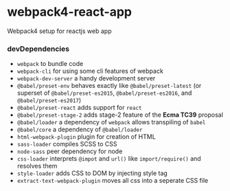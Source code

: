 # webpack4-react-app
Webpack4 setup for reactjs web app

### devDependencies
 - `webpack` to bundle code
 - `webpack-cli` for using some cli features of webpack
 - `webpack-dev-server` a handy development server
 - `@babel/preset-env` behaves exactly like `@babel/preset-latest` (or superset of `@babel/preset-es2015`, `@babel/preset-es2016`, and `@babel/preset-es2017`)
 - `@babel/preset-react` adds support for `react`
 - `@babel/preset-stage-2` adds stage-2 feature of the **Ecma TC39** proposal
 - `@babel/loader` a dependency of `webpack` allows transpiling of `babel`
 - `@babel/core` a dependency of `@babel/loader`
 - `html-webpack-plugin` plugin for creation of HTML
 - `sass-loader` compiles SCSS to CSS
 - `node-sass` peer dependency for node
 - `css-loader` interprets `@impot` and `url()` like `import/require()` and resolves them
 - `style-loader` adds CSS to DOM by injecting style tag
 - `extract-text-webpack-plugin` moves all css into a seperate CSS file
